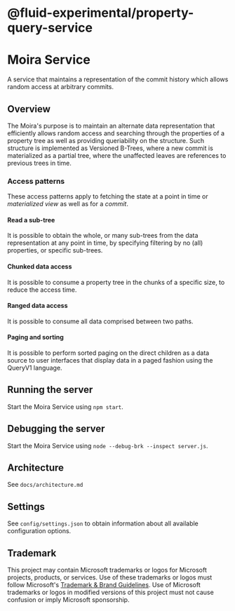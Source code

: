 # @fluid-experimental/property-query-service
# Moira Service
A service that maintains a representation of the commit history which allows random access at arbitrary commits.

## Overview
The Moira's purpose is to maintain an alternate data representation that efficiently allows random access and searching through the properties of a property tree as well as providing queriability on the structure. Such structure is implemented as Versioned B-Trees, where a new commit is materialized as a partial tree, where the unaffected leaves are references to previous trees in time.

### Access patterns
These access patterns apply to fetching the state at a point in time or _materialized view_ as well as for a _commit_.

#### Read a sub-tree
It is possible to obtain the whole, or many sub-trees from the data representation at any point in time, by specifying filtering by no (all) properties, or specific sub-trees.

#### Chunked data access
It is possible to consume a property tree in the chunks of a specific size, to reduce the access time.

#### Ranged data access
It is possible to consume all data comprised between two paths.

#### Paging and sorting
It is possible to perform sorted paging on the direct children as a data source to user interfaces that display data in a paged fashion using the QueryV1 language.

## Running the server
Start the Moira Service using `npm start`.

## Debugging the server
Start the Moira Service using `node --debug-brk --inspect server.js`.

## Architecture
See `docs/architecture.md`

## Settings
See `config/settings.json` to obtain information about all available configuration options.

## Trademark

This project may contain Microsoft trademarks or logos for Microsoft projects, products, or services. Use of these trademarks
or logos must follow Microsoft's [Trademark & Brand Guidelines](https://www.microsoft.com/en-us/legal/intellectualproperty/trademarks/usage/general).
Use of Microsoft trademarks or logos in modified versions of this project must not cause confusion or imply Microsoft sponsorship.
